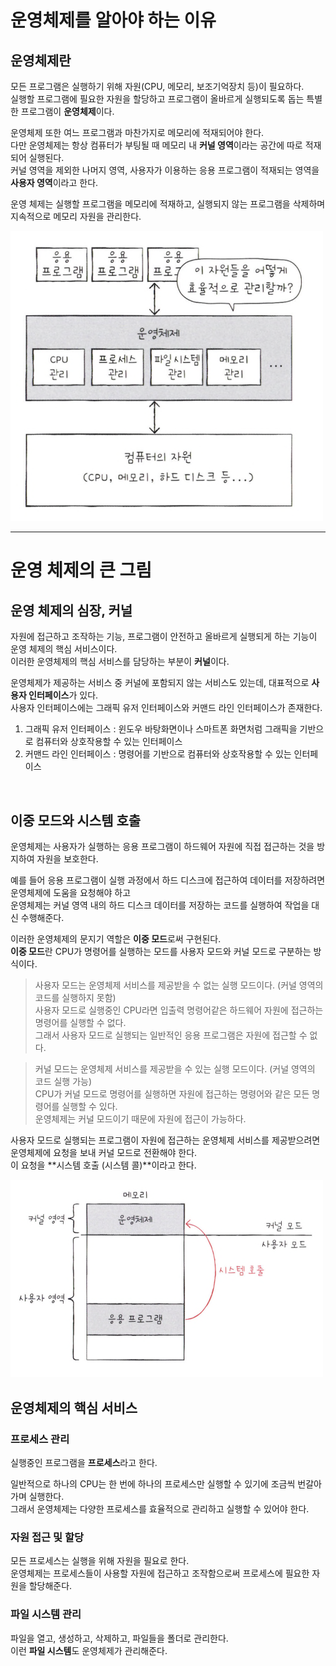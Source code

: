 # 운영체제를 알아야 하는 이유

## 운영체제란

모든 프로그램은 실행하기 위해 자원(CPU, 메모리, 보조기억장치 등)이 필요하다. <br>
실행할 프로그램에 필요한 자원을 할당하고 프로그램이 올바르게 실행되도록 돕는 특별한 프로그램이 **운영체제**이다.

운영체제 또한 여느 프로그램과 마찬가지로 메모리에 적재되어야 한다. <br>
다만 운영체제는 항상 컴퓨터가 부팅될 때 메모리 내 **커널 영역**이라는 공간에 따로 적재되어 실행된다. <br>
커널 영역을 제외한 나머지 영역, 사용자가 이용하는 응용 프로그램이 적재되는 영역을 **사용자 영역**이라고 한다.

운영 체제는 실행할 프로그램을 메모리에 적재하고, 실행되지 않는 프로그램을 삭제하며 지속적으로 메모리 자원을 관리한다.

<img src="img/20.png" width=500 />

<br>
<hr>

# 운영 체제의 큰 그림

## 운영 체제의 심장, 커널

자원에 접근하고 조작하는 기능, 프로그램이 안전하고 올바르게 실행되게 하는 기능이 운영 체제의 핵심 서비스이다. <br>
이러한 운영체제의 핵심 서비스를 담당하는 부분이 **커널**이다.

운영체제가 제공하는 서비스 중 커널에 포함되지 않는 서비스도 있는데, 대표적으로 **사용자 인터페이스**가 있다. <br>
사용자 인터페이스에는 그래픽 유저 인터페이스와 커맨드 라인 인터페이스가 존재한다. <br>

1. 그래픽 유저 인터페이스 : 윈도우 바탕화면이나 스마트폰 화면처럼 그래픽을 기반으로 컴퓨터와 상호작용할 수 있는 인터페이스
2. 커맨드 라인 인터페이스 : 명령어를 기반으로 컴퓨터와 상호작용할 수 있는 인터페이스

<br>

## 이중 모드와 시스템 호출

운영체제는 사용자가 실행하는 응용 프로그램이 하드웨어 자원에 직접 접근하는 것을 방지하여 자원을 보호한다.

예를 들어 응용 프로그램이 실행 과정에서 하드 디스크에 접근하여 데이터를 저장하려면 운영체제에 도움을 요청해야 하고 <br>
운영체제는 커널 영역 내의 하드 디스크 데이터를 저장하는 코드를 실행하여 작업을 대신 수행해준다.

이러한 운영체제의 문지기 역할은 **이중 모드**로써 구현된다. <br>
**이중 모드**란 CPU가 명령어를 실행하는 모드를 사용자 모드와 커널 모드로 구분하는 방식이다.

> 사용자 모드는 운영체제 서비스를 제공받을 수 없는 실행 모드이다. (커널 영역의 코드를 실행하지 못함) <br>
> 사용자 모드로 실행중인 CPU라면 입출력 명령어같은 하드웨어 자원에 접근하는 명령어를 실행할 수 없다. <br>
> 그래서 사용자 모드로 실행되는 일반적인 응용 프로그램은 자원에 접근할 수 없다.

> 커널 모드는 운영체제 서비스를 제공받을 수 있는 실행 모드이다. (커널 영역의 코드 실행 가능) <br>
> CPU가 커널 모드로 명령어를 실행하면 자원에 접근하는 명령어와 같은 모든 명령어를 실행할 수 있다. <br>
> 운영체제는 커널 모드이기 때문에 자원에 접근이 가능하다.

사용자 모드로 실행되는 프로그램이 자원에 접근하는 운영체제 서비스를 제공받으려면 운영체제에 요청을 보내 커널 모드로 전환해야 한다. <br>
이 요청을 **시스템 호출 (시스템 콜)**이라고 한다.

<img src="img/21.png" width=500 />

<br>

## 운영체제의 핵심 서비스

### 프로세스 관리

실행중인 프로그램을 **프로세스**라고 한다.

일반적으로 하나의 CPU는 한 번에 하나의 프로세스만 실행할 수 있기에 조금씩 번갈아가며 실행한다. <br>
그래서 운영체제는 다양한 프로세스를 효율적으로 관리하고 실행할 수 있어야 한다.

### 자원 접근 및 할당

모든 프로세스는 실행을 위해 자원을 필요로 한다. <br>
운영체제는 프로세스들이 사용할 자원에 접근하고 조작함으로써 프로세스에 필요한 자원을 할당해준다.

### 파일 시스템 관리

파일을 열고, 생성하고, 삭제하고, 파일들을 폴더로 관리한다. <br>
이런 **파일 시스템**도 운영체제가 관리해준다.













